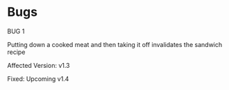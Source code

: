 # Bugs

BUG 1

Putting down a cooked meat and then taking it off invalidates the sandwich recipe

Affected Version: v1.3

Fixed: Upcoming v1.4